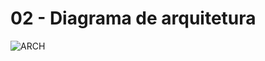 # 02 - Diagrama de arquitetura

![ARCH](https://i.ibb.co/74x7qtW/Whats-App-Image-2020-07-24-at-15-13-28.jpg)